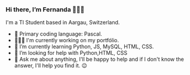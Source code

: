 ### Hi there, I’m Fernanda 🙋🏽‍♀️

<!--
**vonderaa/vonderaa** is a ✨ _special_ ✨ repository because its `README.md` (this file) appears on your GitHub profile.

Here are some ideas to get you started:

- 🔭 I’m currently working on ...
- 👯 I’m looking to collaborate on ...
- 💬 Ask me about ...
- 📫 How to reach me: ...
- 😄 Pronouns: ...
- ⚡ Fun fact: ...

-->
I'm a TI Student based in Aargau, Switzerland. 
 
- 👾 Primary coding language: Pascal.
- 👩🏽‍💻 I'm currently working on my portfólio.
- 🌱 I’m currently learning Python, JS, MySQL, HTML, CSS. 
- 🤔 I’m looking for help with Python,HTML, CSS
- 🧐 Ask me about anything, I'll be happy to help and if I don't know the answer, I'll help you find it. 😉
